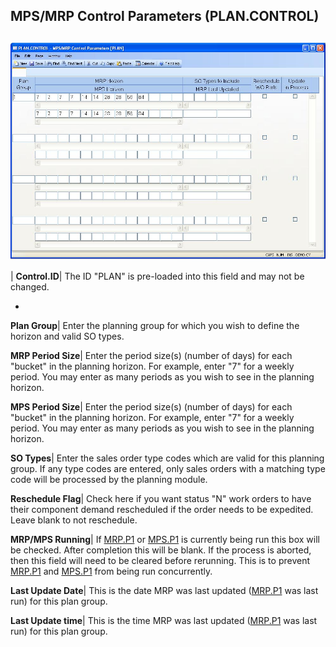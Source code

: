 ## MPS/MRP Control Parameters (PLAN.CONTROL)
<PageHeader />

##

![](./PLAN-CONTROL-1.jpg)

| **Control.ID**|  The ID "PLAN" is pre-loaded into this field and may not be
changed.

-  
**Plan Group**|  Enter the planning group for which you wish to define the
horizon and valid SO types.

**MRP Period Size**|  Enter the period size(s) (number of days) for each
"bucket" in the planning horizon.
For example, enter "7" for a weekly period. You may enter as many periods as
you wish to see in the planning horizon.

**MPS Period Size**|  Enter the period size(s) (number of days) for each
"bucket" in the planning horizon.
For example, enter "7" for a weekly period. You may enter as many periods as
you wish to see in the planning horizon.

**SO Types**|  Enter the sales order type codes which are valid for this
planning group. If any type codes
are entered, only sales orders with a matching type code will be processed by
the planning
module.

**Reschedule Flag**|  Check here if you want status "N" work orders to have
their component demand rescheduled if the order needs to be expedited. Leave
blank to not reschedule.

**MRP/MPS Running**|  If [MRP.P1](../MRP-P1/README.md) or [MPS.P1](../MPS-P1/README.md) is
currently being run this box will be checked. After completion this will be
blank. If the process is aborted, then this field will need to be cleared
before rerunning. This is to prevent [MRP.P1](../MRP-P1/README.md) and
[MPS.P1](../MPS-P1/README.md) from being run concurrently.

**Last Update Date**|  This is the date MRP was last updated
([MRP.P1](../MRP-P1/README.md) was last run) for this plan group.

**Last Update time**|  This is the time MRP was last updated
([MRP.P1](../MRP-P1/README.md) was last run) for this plan group.


<badge text= "Version 8.10.57 " vertical="middle" />

<PageFooter />
